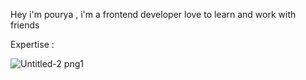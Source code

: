 Hey i'm pourya , i'm a frontend developer love to learn and work with friends 

Expertise : 

![Untitled-2 png1](https://github.com/user-attachments/assets/674383f9-6c2d-4b53-af10-aaea2864e653)

